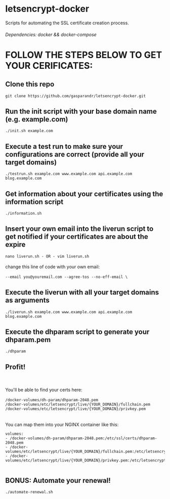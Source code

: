 # letsencrypt-docker
Scripts for automating the SSL certificate creation process.
###### Dependencies: docker && docker-compose

# FOLLOW THE STEPS BELOW TO GET YOUR CERIFICATES:

## Clone this repo

``` git clone https://github.com/gasparandr/letsencrypt-docker.git ```

## Run the init script with your base domain name (e.g. example.com)
``` ./init.sh example.com ```

## Execute a test run to make sure your configurations are correct (provide all your target domains)
``` ./testrun.sh example.com www.example.com api.example.com blog.example.com ```

## Get information about your certificates using the information script
``` ./information.sh ```

## Insert your own email into the liverun script to get notified if your certificates are about the expire
``` nano liverun.sh - OR - vim liverun.sh ```
\
\
change this line of code with your own email: 
\
\
``` --email you@youremail.com --agree-tos --no-eff-email \ ```

## Execute the liverun with all your target domains as arguments
``` ./liverun.sh example.com www.example.com api.example.com blog.example.com ```

## Execute the dhparam script to generate your dhparam.pem
``` ./dhparam ```

## Profit!
\
\
You'll be able to find your certs here:
\
\
``` /docker-volumes/dh-param/dhparam-2048.pem ``` \
``` /docker-volumes/etc/letsencrypt/live/{YOUR_DOMAIN}/fullchain.pem ``` \
``` /docker-volumes/etc/letsencrypt/live/{YOUR_DOMAIN}/privkey.pem ``` \
\
\
You can map them into your NGINX container like this:

```     
volumes:
- /docker-volumes/dh-param/dhparam-2048.pem:/etc/ssl/certs/dhparam-2048.pem
- /docker-volumes/etc/letsencrypt/live/{YOUR_DOMAIN}/fullchain.pem:/etc/letsencrypt/live/{YOUR_DOMAIN}/fullchain.pem
- /docker-volumes/etc/letsencrypt/live/{YOUR_DOMAIN}/privkey.pem:/etc/letsencrypt/live/{YOUR_DOMAIN}/privkey.pem
      
```

## BONUS: Automate your renewal!
``` ./automate-renewal.sh ```

